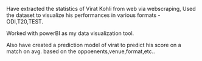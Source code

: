 Have extracted the statistics of Virat Kohli from web via webscraping,
Used the dataset to visualize his performances in various formats - ODI,T20,TEST.

Worked with powerBI as my data visualization tool. 

Also have created a prediction model of virat to predict his score on a match on avg. based on the oppoenents,venue,format,etc..
